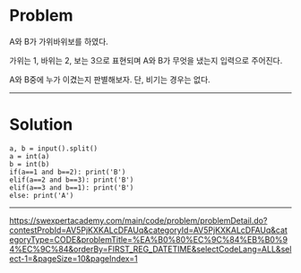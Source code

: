 # Problem

A와 B가 가위바위보를 하였다.

가위는 1, 바위는 2, 보는 3으로 표현되며 A와 B가 무엇을 냈는지 입력으로 주어진다.

A와 B중에 누가 이겼는지 판별해보자. 단, 비기는 경우는 없다.

-------------------
# Solution

```
a, b = input().split()
a = int(a)
b = int(b)
if(a==1 and b==2): print('B')
elif(a==2 and b==3): print('B')
elif(a==3 and b==1): print('B')
else: print('A')
```
----------------------
https://swexpertacademy.com/main/code/problem/problemDetail.do?contestProbId=AV5PjKXKALcDFAUq&categoryId=AV5PjKXKALcDFAUq&categoryType=CODE&problemTitle=%EA%B0%80%EC%9C%84%EB%B0%94%EC%9C%84&orderBy=FIRST_REG_DATETIME&selectCodeLang=ALL&select-1=&pageSize=10&pageIndex=1
